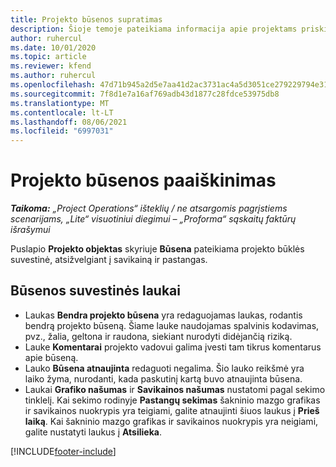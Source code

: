 ```yaml
---
title: Projekto būsenos supratimas
description: Šioje temoje pateikiama informacija apie projektams priskirtą būseną programoje „Dynamics 365 Project Operations“.
author: ruhercul
ms.date: 10/01/2020
ms.topic: article
ms.reviewer: kfend
ms.author: ruhercul
ms.openlocfilehash: 47d71b945a2d5e7aa41d2ac3731ac4a5d3051ce279229794e31c9673f688130e
ms.sourcegitcommit: 7f8d1e7a16af769adb43d1877c28fdce53975db8
ms.translationtype: MT
ms.contentlocale: lt-LT
ms.lasthandoff: 08/06/2021
ms.locfileid: "6997031"
---
```

# <a name="understand-project-status"></a>Projekto būsenos paaiškinimas

_**Taikoma:** „Project Operations“ išteklių / ne atsargomis pagrįstiems scenarijams, „Lite“ visuotiniui diegimui – „Proforma“ sąskaitų faktūrų išrašymui_


Puslapio **Projekto objektas** skyriuje **Būsena** pateikiama projekto būklės suvestinė, atsižvelgiant į savikainą ir pastangas.


## <a name="status-summary-fields"></a>Būsenos suvestinės laukai

- Laukas **Bendra projekto būsena** yra redaguojamas laukas, rodantis bendrą projekto būseną. Šiame lauke naudojamas spalvinis kodavimas, pvz., žalia, geltona ir raudona, siekiant nurodyti didėjančią riziką. 
- Lauke **Komentarai** projekto vadovui galima įvesti tam tikrus komentarus apie būseną. 
- Lauko **Būsena atnaujinta** redaguoti negalima. Šio lauko reikšmė yra laiko žyma, nurodanti, kada paskutinį kartą buvo atnaujinta būsena.
- Laukai **Grafiko našumas** ir **Savikainos našumas** nustatomi pagal sekimo tinklelį. Kai sekimo rodinyje **Pastangų sekimas** šakninio mazgo grafikas ir savikainos nuokrypis yra teigiami, galite atnaujinti šiuos laukus į **Prieš laiką**. Kai šakninio mazgo grafikas ir savikainos nuokrypis yra neigiami, galite nustatyti laukus į **Atsilieka**.


[!INCLUDE[footer-include](../includes/footer-banner.md)]